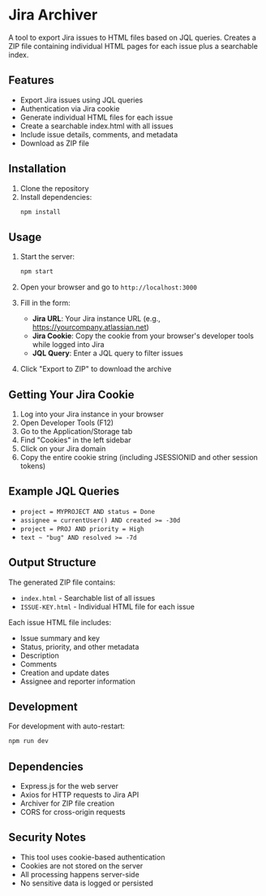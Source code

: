 # Jira Archiver

A tool to export Jira issues to HTML files based on JQL queries. Creates a ZIP file containing individual HTML pages for each issue plus a searchable index.

## Features

- Export Jira issues using JQL queries
- Authentication via Jira cookie
- Generate individual HTML files for each issue
- Create a searchable index.html with all issues
- Include issue details, comments, and metadata
- Download as ZIP file

## Installation

1. Clone the repository
2. Install dependencies:
   ```bash
   npm install
   ```

## Usage

1. Start the server:
   ```bash
   npm start
   ```

2. Open your browser and go to `http://localhost:3000`

3. Fill in the form:
   - **Jira URL**: Your Jira instance URL (e.g., https://yourcompany.atlassian.net)
   - **Jira Cookie**: Copy the cookie from your browser's developer tools while logged into Jira
   - **JQL Query**: Enter a JQL query to filter issues

4. Click "Export to ZIP" to download the archive

## Getting Your Jira Cookie

1. Log into your Jira instance in your browser
2. Open Developer Tools (F12)
3. Go to the Application/Storage tab
4. Find "Cookies" in the left sidebar
5. Click on your Jira domain
6. Copy the entire cookie string (including JSESSIONID and other session tokens)

## Example JQL Queries

- `project = MYPROJECT AND status = Done`
- `assignee = currentUser() AND created >= -30d`
- `project = PROJ AND priority = High`
- `text ~ "bug" AND resolved >= -7d`

## Output Structure

The generated ZIP file contains:
- `index.html` - Searchable list of all issues
- `ISSUE-KEY.html` - Individual HTML file for each issue

Each issue HTML file includes:
- Issue summary and key
- Status, priority, and other metadata
- Description
- Comments
- Creation and update dates
- Assignee and reporter information

## Development

For development with auto-restart:
```bash
npm run dev
```

## Dependencies

- Express.js for the web server
- Axios for HTTP requests to Jira API
- Archiver for ZIP file creation
- CORS for cross-origin requests

## Security Notes

- This tool uses cookie-based authentication
- Cookies are not stored on the server
- All processing happens server-side
- No sensitive data is logged or persisted
